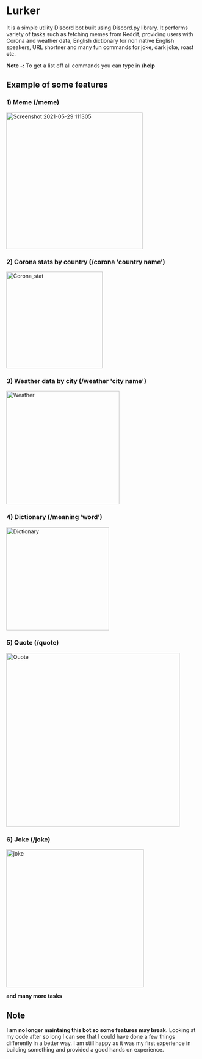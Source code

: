 # Lurker
It is a simple utility Discord bot built using Discord.py library. It performs variety of tasks such as fetching memes from Reddit, providing users with Corona and weather data, English dictionary for non native English speakers, URL shortner and many fun commands for joke, dark joke, roast etc.

**Note -:** To get a list off all commands you can type in **/help**

## Example of some features

### 1) Meme (/meme)
<img width="357" alt="Screenshot 2021-05-29 111305" src="https://user-images.githubusercontent.com/27720480/120059392-d0e46100-c040-11eb-8895-373f6144b058.png">

### 2) Corona stats by country (/corona 'country name')
<img width="252" alt="Corona_stat" src="https://user-images.githubusercontent.com/27720480/120059556-e3ab6580-c041-11eb-9406-4092a1eb9e5e.png">

### 3) Weather data by city (/weather 'city name')
<img width="296" alt="Weather" src="https://user-images.githubusercontent.com/27720480/120059583-089fd880-c042-11eb-9b0d-cc37fdea4e1e.png">

### 4) Dictionary (/meaning 'word')
<img width="269" alt="Dictionary" src="https://user-images.githubusercontent.com/27720480/120059617-2cfbb500-c042-11eb-8adf-bf396698ee63.png">

### 5) Quote (/quote)
<img width="454" alt="Quote" src="https://user-images.githubusercontent.com/27720480/120059630-400e8500-c042-11eb-8810-634915edfcaa.png">

### 6) Joke (/joke)
<img width="360" alt="joke" src="https://user-images.githubusercontent.com/27720480/120059644-54eb1880-c042-11eb-8273-78f3071fedd8.png">

**and many more tasks**

## Note 
**I am no longer maintaing this bot so some features may break.** 
Looking at my code after so long I can see that I could have done a few things differently in a better way. I am still happy as it was my first experience in building something and provided a good hands on experience.



